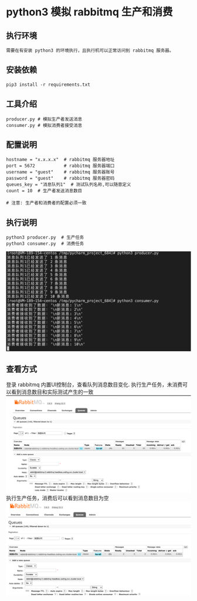# python3 模拟 rabbitmq 生产和消费
## 执行环境
```
需要在有安装 python3 的环境执行，且执行机可以正常访问到 rabbitmq 服务器。
```
## 安装依赖
```shell
pip3 install -r requirements.txt
```

## 工具介绍
```shell
producer.py # 模拟生产者发送消息
consumer.py # 模拟消费者接受消息
```

## 配置说明
```shell
hostname = "x.x.x.x"  # rabbitmq 服务器地址
port = 5672           # rabbitmq 服务器端口
username = "guest"    # rabbitmq 服务器账号
password = "guest"    # rabbitmq 服务器密码
queues_key = "消息队列1"  # 测试队列名称,可以随意定义
count = 10  # 生产者发送消息数目

# 注意: 生产者和消费者的配置必须一致
```

## 执行说明
```shell
python3 producer.py  # 生产任务
python3 consumer.py  # 消费任务
```
![执行测试](img/test.png)

## 查看方式
登录 rabbitmq 内置UI控制台，查看队列消息数目变化.
执行生产任务，未消费可以看到消息数目和实际测试产生的一致
![查看队列](img/producer.png)
执行生产任务，消费后可以看到消息数目为空
![查看队列](img/consumer.png)